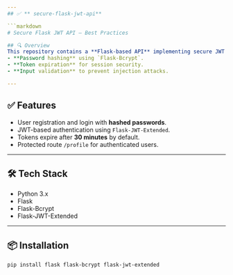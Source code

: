 ```yaml
---  
## ✅ ** secure-flask-jwt-api**

```markdown
# Secure Flask JWT API – Best Practices

## 🔍 Overview
This repository contains a **Flask-based API** implementing secure JWT authentication with:
- **Password hashing** using `Flask-Bcrypt`.
- **Token expiration** for session security.
- **Input validation** to prevent injection attacks.

---
```


## ✅ Features
- User registration and login with **hashed passwords**.
- JWT-based authentication using `Flask-JWT-Extended`.
- Tokens expire after **30 minutes** by default.
- Protected route `/profile` for authenticated users.

---

## 🛠 Tech Stack
- Python 3.x
- Flask
- Flask-Bcrypt
- Flask-JWT-Extended

---

## 📦 Installation
```bash
pip install flask flask-bcrypt flask-jwt-extended

